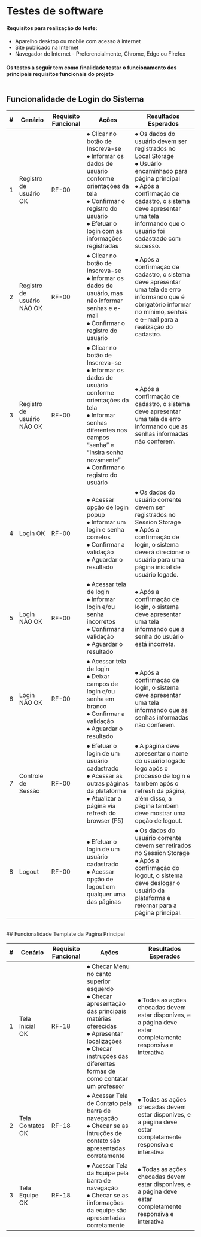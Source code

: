# Testes de software

#### Requisitos para realização do teste:

- Aparelho desktop ou mobile com acesso à internet
- Site publicado na Internet
- Navegador de Internet - Preferencialmente, Chrome, Edge ou Firefox

#### Os testes a seguir tem como finalidade testar o funcionamento dos principais requisitos funcionais do projeto <br><br>

## Funcionalidade de Login do Sistema

| # | Cenário                    | Requisito Funcional | Ações                                                                                                                                                                                                    | Resultados Esperados                                                                                                                                                                                                              |
|---|----------------------------|---------------------|----------------------------------------------------------------------------------------------------------------------------------------------------------------------------------------------------------|-----------------------------------------------------------------------------------------------------------------------------------------------------------------------------------------------------------------------------------|
| 1 | Registro de usuário OK     | RF-00               | ⦁	Clicar no botão de Inscreva-se<br> ⦁	Informar os dados de usuário conforme orientações da tela<br>  ⦁	Confirmar o registro do usuário<br>  ⦁	Efetuar o login com as informações registradas                           | ⦁	Os dados do usuário devem ser registrados no Local Storage<br>  ⦁	Usuário encaminhado para página principal<br>  ⦁	Após a confirmação de cadastro, o sistema deve apresentar uma tela informando que o usuário foi cadastrado com sucesso. |
| 2 | Registro de usuário NÂO OK | RF-00               | ⦁	Clicar no botão de Inscreva-se<br>  ⦁	Informar os dados de usuário, mas não informar senhas e e-mail<br>  ⦁	Confirmar o registro do usuário                                                                       | ⦁	Após a confirmação de cadastro,  o sistema deve apresentar uma tela de erro informando que é obrigatório informar no mínimo, senhas e e-mail para a realização do cadastro.                                                      |
| 3 | Registro de usuário NÂO OK | RF-00               | ⦁	Clicar no botão de Inscreva-se<br>  ⦁	Informar os dados de usuário conforme orientações da tela<br>  ⦁	Informar senhas diferentes nos campos “senha” e “Insira senha novamente”<br>  ⦁	Confirmar o registro do usuário | ⦁	Após a confirmação de cadastro,  o sistema deve apresentar uma tela de erro informando que as senhas informadas não conferem.                                                                                                    |
| 4 | Login OK                   | RF-00               | ⦁	Acessar opção de login popup<br>  ⦁	Informar um login e senha corretos<br>  ⦁	Confirmar a validação<br>  ⦁	Aguardar o resultado                                                                                        | ⦁	Os dados do usuário corrente devem ser registrados no Session Storage<br>  ⦁	Após a confirmação de login, o sistema deverá direcionar o usuário para uma página inicial de usuário logado.                                            |
| 5 | Login NÂO OK               | RF-00               | ⦁	Acessar tela de login<br>  ⦁	Informar login e/ou senha incorretos<br>  ⦁	Confirmar a validação<br>  ⦁	Aguardar o resultado                                                                                             | ⦁	Após a confirmação de login, o sistema deve apresentar uma tela informando que a senha do usuário está incorreta.                                                                                                                |
| 6 | Login NÂO OK               | RF-00               | ⦁	Acessar tela de login<br>  ⦁	Deixar campos de login e/ou senha em branco<br>  ⦁	Confirmar a validação<br>  ⦁	Aguardar o resultado                                                                                      | ⦁	Após a confirmação de login, o sistema deve apresentar uma tela informando que as senhas informadas não conferem.                                                                                                                |
| 7 | Controle de Sessão         | RF-00               | ⦁	Efetuar o login de um usuário cadastrado<br>  ⦁	Acessar as outras páginas da plataforma<br>  ⦁	Atualizar a página via refresh do browser (F5)                                                                     | ⦁        A página deve apresentar o nome do usuário logado logo após o processo de login e também após o refresh da página, além disso, a página também deve mostrar uma opção de logout.                                         |
| 8 | Logout                     | RF-00               | ⦁	Efetuar o login de um usuário cadastrado<br>  ⦁	Acessar opção de logout em qualquer uma das páginas                                                                                                          | ⦁	Os dados do usuário corrente devem ser retirados no Session Storage<br>  ⦁	Após a confirmação do logout, o sistema deve deslogar o usuário da plataforma e retornar para a página principal.                                          |

<br> 
## Funcionalidade Template da Página Principal

| # | Cenário          | Requisito Funcional | Ações                                                                                                                                                                                                                           | Resultados Esperados                                                                                                 |
|---|------------------|---------------------|---------------------------------------------------------------------------------------------------------------------------------------------------------------------------------------------------------------------------------|----------------------------------------------------------------------------------------------------------------------|
| 1 | Tela Inicial OK  | RF-18               | ⦁        Checar Menu no canto superior esquerdo<br> ⦁        Checar apresentação das principais matérias oferecidas<br> ⦁        Apresentar localizações<br> ⦁        Checar instruções das diferentes formas de como contatar um professor | ⦁        Todas as ações checadas devem estar disponíves, e a página deve estar completamente responsiva e interativa |
| 2 | Tela Contatos OK | RF-18               | ⦁        Acessar Tela de Contato pela barra de navegação<br> ⦁        Checar se as intruções de contato são apresentadas corretamente                                                                                               | ⦁        Todas as ações checadas devem estar disponíves, e a página deve estar completamente responsiva e interativa |
| 3 | Tela Equipe OK   | RF-18               | ⦁        Acessar Tela da Equipe pela barra de navegação<br> ⦁        Checar se as iinformações da equipe são apresentadas corretamente                                                                                              | ⦁        Todas as ações checadas devem estar disponíves, e a página deve estar completamente responsiva e interativa |
